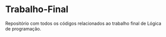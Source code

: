 # Trabalho-Final
Repositório com todos os códigos relacionados ao trabalho final de Lógica de programação. 
